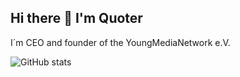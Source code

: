 ## Hi there 👋 I'm Quoter

I´m CEO and founder of the YoungMediaNetwork e.V.

![GitHub stats](https://github-readme-stats.vercel.app/api?username=QuoterMusic&show_icons=true&theme=tokyonight)

